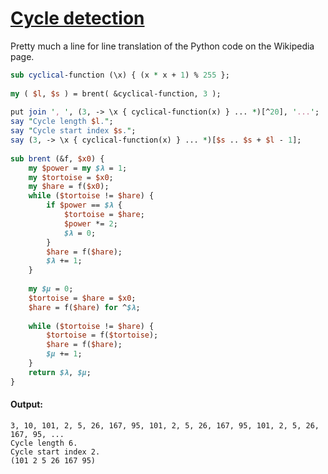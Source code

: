 [1]: https://rosettacode.org/wiki/Cycle_detection

# [Cycle detection][1]

Pretty much a line for line translation of the Python code on the Wikipedia page.

```perl
sub cyclical-function (\x) { (x * x + 1) % 255 };
 
my ( $l, $s ) = brent( &cyclical-function, 3 );
 
put join ', ', (3, -> \x { cyclical-function(x) } ... *)[^20], '...';
say "Cycle length $l.";
say "Cycle start index $s.";
say (3, -> \x { cyclical-function(x) } ... *)[$s .. $s + $l - 1];
 
sub brent (&f, $x0) {
    my $power = my $λ = 1;
    my $tortoise = $x0;
    my $hare = f($x0);
    while ($tortoise != $hare) {
        if $power == $λ {
            $tortoise = $hare;
            $power *= 2;
            $λ = 0;
        }
        $hare = f($hare);
        $λ += 1;
    }
 
    my $μ = 0;
    $tortoise = $hare = $x0;
    $hare = f($hare) for ^$λ;
 
    while ($tortoise != $hare) {
        $tortoise = f($tortoise);
        $hare = f($hare);
        $μ += 1;
    }
    return $λ, $μ;
}
```

#### Output:
```
3, 10, 101, 2, 5, 26, 167, 95, 101, 2, 5, 26, 167, 95, 101, 2, 5, 26, 167, 95, ...
Cycle length 6.
Cycle start index 2.
(101 2 5 26 167 95)
```